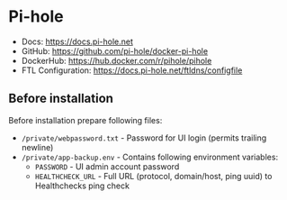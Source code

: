 # Pi-hole

- Docs: <https://docs.pi-hole.net>
- GitHub: <https://github.com/pi-hole/docker-pi-hole>
- DockerHub: <https://hub.docker.com/r/pihole/pihole>
- FTL Configuration: <https://docs.pi-hole.net/ftldns/configfile>

## Before installation

Before installation prepare following files:

- `/private/webpassword.txt` - Password for UI login (permits trailing newline)
- `/private/app-backup.env` - Contains following environment variables:
  - `PASSWORD` - UI admin account password
  - `HEALTHCHECK_URL` - Full URL (protocol, domain/host, ping uuid) to Healthchecks ping check
